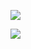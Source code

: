 [![](https://github-readme-stats.vercel.app/api?username=Florastamine&hide=issues,contribs&count_private=true&hide_rank=true&show_icons=true&theme=tokyonight&disable_animations=true&hide_title=true)]()

[![](https://github-readme-stats.vercel.app/api/top-langs/?username=Florastamine&layout=compact&theme=tokyonight&langs_count=5&hide_title=true)]()
